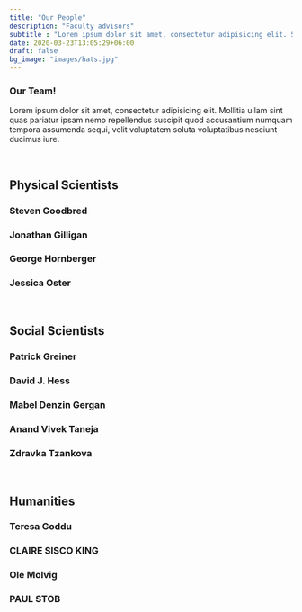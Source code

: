 ```yaml
---
title: "Our People"
description: "Faculty advisors"
subtitle : "Lorem ipsum dolor sit amet, consectetur adipisicing elit. Sequi, repudiandae."
date: 2020-03-23T13:05:29+06:00
draft: false
bg_image: "images/hats.jpg"
---
```


### Our Team!

Lorem ipsum dolor sit amet, consectetur adipisicing elit. Mollitia ullam sint quas pariatur ipsam nemo
repellendus suscipit quod accusantium numquam tempora assumenda sequi, velit voluptatem soluta voluptatibus
nesciunt ducimus iure.

<br>

## Physical Scientists

### Steven Goodbred
### Jonathan Gilligan
### George Hornberger
### Jessica Oster

<br>

## Social Scientists

### Patrick Greiner
### David J. Hess
### Mabel Denzin Gergan
### Anand Vivek Taneja
### Zdravka Tzankova

<br>


## Humanities

### Teresa Goddu
### CLAIRE SISCO KING
### Ole Molvig
### PAUL STOB

<br>
 

  